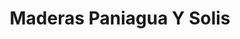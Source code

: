 ---
title: "Maderas Paniagua Y Solis"
url: /quepos/maderas-paniagua-y-solis/
shop: hágalo usted mismo
---